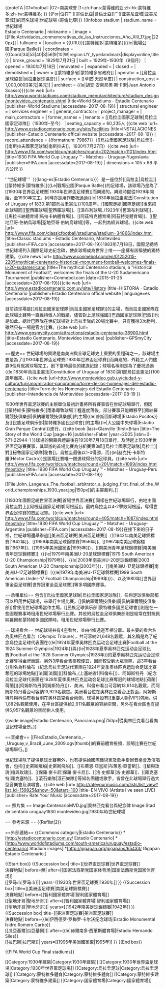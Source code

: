{{noteTA
|G1=football
|G2=南美球會
|1=zh-hans:蒙得维的亚;zh-hk:蒙特維多;zh-tw:蒙特維多;
}}
{{For|位在'''[[哥倫比亞|哥倫比亞]]'''[[亚美尼亚城|亚美尼亚城]]的同名球場|世紀球場 (哥倫比亞)}}
{{Infobox stadium
| stadium_name      = 世紀球場<br>Estadio Centenario
| nickname          = 
| image             = [[File:Actividades_conmemorativas_de_las_Instrucciones_Año_XIII_17.jpg|220px]]
| fullname          = 
| location          = {{URU}}[[蒙特維多|蒙特維多]]{{le|戰場公園|Parque Batlle}}
| coordinates       = {{Coord|34|53|40|S|56|9|10|W|region:UY_type:landmark|display=inline,title}}
| broke_ground      = 1929年7月21日
| built             = 1929年–1930年（9個月）
| opened            = 1930年7月18日
| renovated         =
| expanded          =
| closed            =
| demolished        =
| owner             = [[蒙特維多省|蒙特維多省政府]]
| operator          = [[烏拉圭足球協會|烏拉圭足球協會]]
| surface           = [[草皮|天然草皮]]
| construction_cost = 1,000,000[[美元|美元]]
| architect         = {{le|胡安·安東尼奧·斯卡索|Juan Antonio Scasso}}<ref>{{cite web |url= http://www.worldstadiums.com/stadium_menu/architecture/stadium_design/montevideo_centenario.shtml |title=World Stadiums - Estadio Centenario |publisher=World Stadiums |accessdate=2017-08-19}}</ref> 
| structural engineer =
| services engineer =
| general_contractor=
| project_manager   =
| main_contractors  =
| former_names      =
| tenants           = [[烏拉圭國家足球隊|烏拉圭國家足球隊]]（1930年–至今）
| seating_capacity  = 60,235人 <ref name="centenario.com">{{cite web |url= http://www.estadiocentenario.com.uy/site/Facilities |title=INSTALACIONES |publisher=Estadio Centenario offical website |accessdate=2017-08-19}}</ref> 
| record_attendance   = {{formatnum: 79867}}（[[烏拉圭國家足球隊|烏拉圭]]-[[南斯拉夫國家足球隊|南斯拉夫]]，1930年7月27日）<ref name="Yugoslavia">{{cite web |url= http://www.fifa.com/worldcup/matches/round=202/match=1101/index.html |title=1930 FIFA World Cup Uruguay ™ - Matches - Uruguay-Yugoslavia  |publisher=FIFA.com |accessdate=2017-08-19}}</ref>
| dimensions        = 105 x 68 平方公尺
}}

'''世紀球場'''（{{lang-es|Estadio Centenario}}）是一座位於[[烏拉圭|烏拉圭]][[蒙特維多|蒙特維多]]{{Le|戰場公園|Parque Batlle}}的足球場，該球場乃是為了[[1930年世界盃足球賽|1930年世界盃足球賽]]而興建的。興建時間從1929年開始，至1930年完工，同時亦是用作慶祝通過{{le|1830年烏拉圭憲法|Constitution of Uruguay of 1830|第1部烏拉圭憲法}}100周年。[[國際足總|國際足總]]後來把此球場同[[聖西羅球場|聖西羅球場]]、[[溫布利球場_(1923年)|舊溫布利球場]]、[[馬拉卡納體育場|馬拉卡納體育場]]、[[阿茲特克體育場|阿茲特克體育場]]、[[聖地亞哥·伯納烏球場|聖地亞哥·伯納烏球場]]等，一起列為經典球場。<ref>{{cite web |url= http://www.fifa.com/classicfootball/stadiums/stadium=34866/index.html |title=Classic stadiums - Estadio Centenario, Montevideo |publisher=FIFA.com |accessdate=2017-08-19}}</ref>1983年7月18日，國際足總將世紀球場列入國際足球史紀念碑，使此球場成為世界上唯一一座擁有該稱號的獨特建築。<ref name="mythical Centenario">{{cite news |url= http://www.conmebol.com/en/01252015-2205/mythical-centenario-historical-monument-football-welcomes-finals-u-20-sudamericano |title=The mythical Centenario stadium, a "Historical Monument of Football", welcomes the finals of the U-20 Sudamericano Tournament |publisher=Conmebol.com |date=2015-01-25 |accessdate=2017-08-19}}</ref><ref name="HISTORIA">{{cite web |url= http://www.estadiocentenario.com.uy/site/History |title=HISTORIA - Estadio Centenario |publisher=Estadio Centenario offical website |language=es |accessdate=2017-08-19}}</ref>

目前該球場是[[烏拉圭國家足球隊|烏拉圭國家足球隊]]的主場，而烏拉圭國家隊在此球場比賽時一直維持傲人的戰績，儘管對上足球強國[[巴西國家足球隊|巴西]]也是如此。總計巴西隊在世紀球場對上烏拉圭隊的20場比賽中，只有獲得3次勝利，雖然只有一場是官方比賽。<ref name="GPSmyCity">{{cite web |url= http://www.gpsmycity.com/attractions/estadio-centenario-36900.html |title=Estadio Centenario, Montevideo (must see) |publisher=GPSmyCity |accessdate=2017-08-19}}</ref> 

==歷史==
世紀球場的興建是南美洲與全球足球史上重要的里程碑之一，該球場主要是為了[[1930年世界盃足球賽|1930年世界盃足球賽]]而興建的，外籍工人們儘靠9個月就將球場完工，創下當時最快的建造紀錄；球場名稱則是為了慶祝通過{{le|1830年烏拉圭憲法|Constitution of Uruguay of 1830|第1部烏拉圭憲法}}100周年而來。<ref>{{cite web |url=http://www.montevideo.gub.uy/ciudad-y-cultura/turismo/mirador-panoramico/torre-de-los-homenajes-del-estadio-centenario |title=Torre de los Homenajes del Estadio Centenario |publisher=Intendencia de Montevideo |accessdate=2017-08-19 }}</ref> 

1930年世界盃足球賽的主辦單位最初計畫將所有賽事皆在世紀球場舉行，但因[[蒙特維多|蒙特維多]]雨季導致球場工程進度落後，部分賽事只能轉移至[[佩納羅爾競技俱樂部|佩納羅爾競技俱樂部]]的主場{{le|普斯圖斯球場|Estadio Pocitos}}及[[民族足球俱乐部|蒙特維多國民足球會]]的主場{{le|大公園中央球場|Estadio Gran Parque Central}}進行。<ref>{{cite book |last=Glanville |first=Brian |title=The Story of the World Cup |page=16 |publisher=Faber |year=2005 |isbn=0-571-22944-1 }}</ref>球場的開幕典禮最後在1930年7月18日舉行，及時趕上1930年世界盃足球賽賽事，其舉辦的首場比賽為分組賽第3組[[烏拉圭國家足球隊|烏拉圭]]對[[秘魯國家足球隊|秘魯]]，烏拉圭最後以1-0得勝，而{{le|赫克托·卡斯特羅|Héctor Castro}}是該場比賽唯一踢進球得分的足球員。<ref>{{cite web |url= http://www.fifa.com/worldcup/matches/round=201/match=1099/index.html#nosticky |title=1930 FIFA World Cup Uruguay ™ - Matches - Uruguay-Peru |publisher=FIFA.com |accessdate=2017-08-19}}</ref>

[[File:John_Langenus_The_football_arbitrator_a_judging_first_final_of_the_World_championships_1930_year.jpg|150px]]的主審裁判。<ref name="final"/>]]

[[1930年國際足總世界盃決賽|首場世界盃決賽]]同樣在世紀球場舉行，由地主國烏拉圭對上[[阿根廷國家足球隊|阿根廷]]，最終烏拉圭以4-2擊敗阿根廷，奪得世界盃足球賽的首屆冠軍。<ref name="final">{{cite web |url= http://www.fifa.com/worldcup/matches/round=405/match=1087/index.html#nosticky |title=1930 FIFA World Cup Uruguay ™ - Matches - Uruguay-Argentina |publisher=FIFA.com |accessdate=2017-08-19}}</ref>在接下來的日子裡，世紀球場還舉辦過[[美洲盃足球賽|美洲盃足球賽]]（[[1942年南美足球錦標賽|1942年]]、[[1956年南美足球錦標賽|1956年]]、[[1967年南美足球錦標賽|1967年]]、[[1995年美洲國家盃|1995年]]）、[[南美洲青年足球錦標賽|南美洲青年足球錦標賽]]（{{le|1979年南美洲U-20足球錦標賽|1979 South American U-20 Championship|1979年}}、{{le|2003年南美洲U-20足球錦標賽|2003 South American U-20 Championship|2003年}}）、[[南美洲U-17足球錦標賽|南美洲U-17足球錦標賽]]（{{le|1979年南美洲U-17足球錦標賽|1999 South American Under-17 Football Championship|1999年}}）、以及1980年[[世界冠軍金盃足球賽|世界冠軍金盃足球賽]]等多項國際賽事。<ref name="HISTORIA"/>

==承租單位==
包含[[烏拉圭國家足球隊|烏拉圭國家足球隊]]，任何足球俱樂部都可以租用世紀球場，來舉行主場比賽。<ref name="HISTORIA"/>[[佩納羅爾競技俱樂部|佩納羅爾競技俱樂部]]曾使用世紀球場當作主場，[[民族足球俱乐部|蒙特維多國民足球會]]則是在一些國際賽事時租用世紀球場舉行比賽。其他的烏拉圭足球俱樂部則是經常在對抗佩納羅爾和蒙特維多國民隊時，租用世紀球場舉行比賽。<ref name="GPSmyCity"/>

==球場看台==
世紀球場共有4座看台，並由4條通道互相分離。最主要的看台名為奧林匹克看台（Olympic Tribune），共可容納21,648名觀眾，其名稱是為了紀念烏拉圭足球代表團在{{le|1924年夏季奥林匹克运动会足球比赛|Football at the 1924 Summer Olympics|1924年}}與{{le|1928年夏季奥林匹克运动会足球比赛|Football at the 1928 Summer Olympics|1928年}}的夏季奥林匹克运动会足球比赛奪得金牌而歸。<ref name="centenario.com"/>另外3座看台售票較便宜，因而較受到大眾青睞，這3座看台分別名為科倫布（紀念烏拉圭足球代表團在1924年夏季奥林匹克运动会足球比赛奪冠的球場地點[[法國|法國]][[科倫布_(上塞納省)|科倫布]]）、阿姆斯特丹（紀念烏拉圭足球代表團在1928年夏季奥林匹克运动会足球比赛奪冠的球場地點[[荷蘭|荷蘭]][[阿姆斯特丹|阿姆斯特丹]]）、美洲。科倫布看台可容納13,914名觀眾，而阿姆斯特丹看台可容納13,923名觀眾。<ref name="centenario.com"/>美洲看台位在奧林匹克看台正對面，阿姆斯特丹與科倫布看台則在奧林匹克看台兩側。球場另設有[[重要人物|VIP]]包廂，供1,882名觀眾使用，在平台區提供給2,911名觀眾的容納空間，另外在看台區也有提供5,957名觀眾的空間供人使用。<ref name="centenario.com"/>

{{wide image|Estadio Centenario, Panorama.png|750px|從奧林匹克看台看向世紀球場全景。}}

==音樂會==
[[File:Estadio_Centenario_-_Uruguay_v_Brazil_June_2009.ogv|thumb]]的賽前體育視頻，該場比賽在世紀球場舉行。]]

世紀球場除了提供足球比賽用外，也有提供給國際藝術家及歌手舉辦音樂會及演唱會，包括[[史密斯飛船|史密斯飛船]]、[[布萊恩·亞當斯|布萊恩·亞當斯]]、[[槍與玫瑰|槍與玫瑰]]、[[保羅·麥卡尼|保羅·麥卡尼]]、[[洛·史都華|洛·史都華]]、[[羅克塞特|羅克塞特]]、[[滾石樂隊|滾石樂隊]]等知名團體或歌手，皆曾在此球場舉行過大型音樂會及演唱會。<ref>{{cite web |url= http://rateyourmusic.com/lists/list_view?list_id=159825&show=50&start=100 |title=EN VIVO (Artists i've seen LIVE) |publisher= Rate Your Music |accessdate=2017-08-19}}</ref>

== 照片集 ==
<gallery>
Image:CentenarioMVD.jpg|奧林匹克看台與紀念碑
Image:Stad de centario uruguay1930 montevideo.jpg|1930年時世紀球場
</gallery>

== 參考來源 ==
{{Reflist|2}}

==外部連結==
{{Commons category|Estadio Centenario}}
*[http://estadiocentenario.com.uy/ Estadio Centenario]
*[http://www.worldofstadiums.com/south-america/uruguay/estadio-centenario/ Stadium images]
*[http://gigapan.org/gigapans/65433/ Gigapan Estadio Centenario.]

{{Start box}}
{{Succession box|
  title=[[世界盃足球賽|世界盃足球賽]]<br>決賽地點|
  before=無|
  after=[[国家法西斯党国家体育场|国家法西斯党国家体育场]] <br>[[罗马市|罗马市]]|
  years=[[1930年世界盃足球賽|1930年]]
}}
{{Succession box|
  title=[[美洲盃足球賽|南美足球錦標賽]]<br>決賽地點|
  before=[[智利國家體育場|智利國家體育場]] <br>[[聖地牙哥|聖地牙哥]]|
  after=[[智利國家體育場|智利國家體育場]] <br/>[[聖地牙哥|聖地牙哥]]|
  years=[[1942年南美足球錦標賽|1942年]]
}}
{{Succession box|
  title=[[美洲盃足球賽|美洲盃足球賽]]<br>決賽地點|
  before={{le|伊西德罗·罗梅罗·卡尔沃纪念球场|Estadio Monumental Isidro Romero Carbo}} <br>[[瓜亞基爾|瓜亞基爾]]|
  after={{le|赫爾南多·西萊斯體育場|Estadio Hernando Siles}} <br/>[[拉巴斯|拉巴斯]]|
  years=[[1995年美洲國家盃|1995年]]
}}
{{End box}}

{{FIFA World Cup Final stadiums}}

[[Category:1930年建築|Category:1930年建築]]
[[Category:1930年世界盃足球場|Category:1930年世界盃足球場]]
[[Category:烏拉圭足球|Category:烏拉圭足球]]
[[Category:蒙特維多體育|Category:蒙特維多體育]]
[[Category:蒙特維多建築|Category:蒙特維多建築]]
[[Category:國家體育場|Category:國家體育場]]